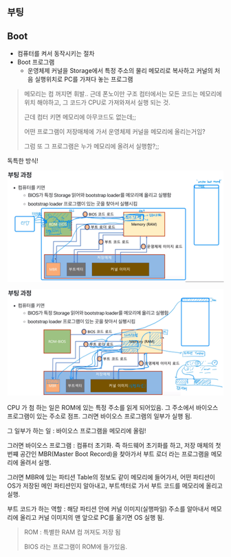 ## 부팅

## Boot

- 컴퓨터를 켜서 동작시키는 절차
- Boot 프로그램
  - 운영체제 커널을 Storage에서 특정 주소의 물리 메모리로 복사하고 커널의 처음 실행위치로 PC를 가져다 놓는 프로그램

> 메모리는 컴 꺼지면 휘발.. 근데 폰노이만 구조 컴터에서는 모든 코드는 메모리에 위치 해야하고, 그 코드가 CPU로 가져와져서 실행 되는 것.
>
> 근데 컴터 키면 메모리에 아무코드도 없는데;;
>
> 어떤 프로그램이 저장매체에 가서 운영체제 커널을 메모리에 올리는거임?
>
> 그럼 또 그 프로그램은 누가 메모리에 올려서 실행함?;;

독특한 방식!

![](.\img\54.png)

![](.\img\55.png)

CPU 가 첨 하는 일은 ROM에 있는 특정 주소를 읽게 되어있음. 그 주소에서 바이오스 프로그램이 있는 주소로 점프. 그러면 바이오스 프로그램의 일부가 실행 됨. 

그 일부가 하는 일 : 바이오스 프로그램을 메모리에 올림!

그러면 바이오스 프로그램 : 컴퓨터 초기화. 즉 하드웨어 초기화를 하고, 저장 매체의 첫번쨰 공간인 MBR(Master Boot Record)을 찾아가서 부트 로더 라는 프로그램을 메모리에 올려서 실행.

그러면 MBR에 있는 파티션 Table의 정보도 같이 메모리에 들어가서, 어떤 파티션이 OS가 저장된 메인 파티션인지 알아내고, 부트섹터로 가서 부트 코드를 메모리에 올리고 실행.

부트 코드가 하는 역할 : 해당 파티션 안에 커널 이미지(실행파일) 주소를 알아내서 메모리에 올리고 커널 이미지의 맨 앞으로 PC를 옮기면 OS 실행 됨.

> ROM : 특별한 RAM 컴 꺼져도 저장 됨
>
> BIOS 라는 프로그램이 ROM에 들가있음.

